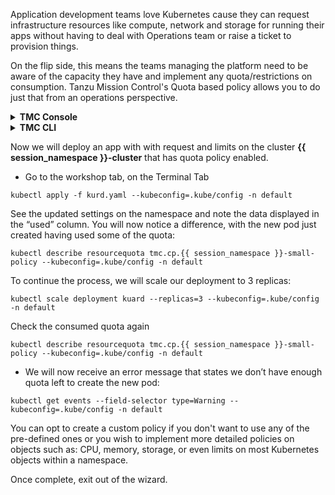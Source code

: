 Application development teams love Kubernetes cause they can request infrastructure resources like compute, network and storage for running their apps without having to deal with Operations team or raise a ticket to provision things. 

On the flip side, this means the teams managing the platform need to be aware of the capacity they have and implement any quota/restrictions on consumption. Tanzu Mission Control's Quota based policy allows you to do just that from an operations perspective.

<details>
<summary><b>TMC Console</b></summary>
<p>

* Go to the tab with Tanzu Mission Control, click on Policies then Assignments
* Click on the tab **Quota**, select CLUSTERS then click on Cluster Group >  **tko-day1-ops** > **{{ session_namespace }}-cluster**
* Click on CREATE QUOTA POLICY
* Select the **Quota policy** *Small*

---
**Note:** 

Notice it has been assigned an quota to requests of 0.5 vCPU / 512 MB memory and limit of 1 vCPU / 2 GB of memory per workload.

---

* Provide a policy name `small-qp-ui`{{copy}}

</p>
</details>

<details>
<summary><b>TMC CLI</b></summary>
<p>

```editor:open-file
file: ~/small-quota-policy.yaml
```

```editor:select-matching-text
file: ~/small-quota-policy.yaml
text: "clusterName: (.*)"
isRegex: true
group: 1
```

```editor:replace-text-selection
file: ~/small-quota-policy.yaml
text: "{{ session_namespace }}-cluster"
```

* Create a policy 

    ```execute-1
    tmc cluster namespace-quota-policy create -f small-quota-policy.yaml 
    ```
* Confirm that the policy has been created and synced to the {{ session_namespace }}-cluster   

    ```execute-1
    tmc cluster namespace-quota-policy get {{ session_namespace }}-small-cli  --workspace-name tko-day1-ops-ws 
    ```

    ```execute-1
    kubectl describe resourcequota tmc.cp.{{ session_namespace }}-small-cli --kubeconfig=.kube/config -n default
    ```
</p>
</details>

<p>

</p>

Now we will deploy an app with with request and limits on the cluster **{{ session_namespace }}-cluster** that has quota policy enabled.

* Go to the workshop tab, on the Terminal Tab

```execute-1
kubectl apply -f kurd.yaml --kubeconfig=.kube/config -n default
```
See the updated settings on the namespace and note the data displayed in the “used” column. You will now notice a difference, with the new pod just created having used some of the quota:

```execute-2
kubectl describe resourcequota tmc.cp.{{ session_namespace }}-small-policy --kubeconfig=.kube/config -n default
```
To continue the process, we will scale our deployment to 3 replicas:

```execute-1
kubectl scale deployment kuard --replicas=3 --kubeconfig=.kube/config -n default
```

Check the consumed quota again
```execute-2
kubectl describe resourcequota tmc.cp.{{ session_namespace }}-small-policy --kubeconfig=.kube/config -n default
```
* We will now receive an error message that states we don’t have enough quota left to create the new pod:

```execute-1
kubectl get events --field-selector type=Warning --kubeconfig=.kube/config -n default
```
You can opt to create a custom policy if you don't want to use any of the pre-defined ones or you wish to implement more detailed policies on objects such as: CPU, memory, storage, or even limits on most Kubernetes objects within a namespace.

Once complete, exit out of the wizard.